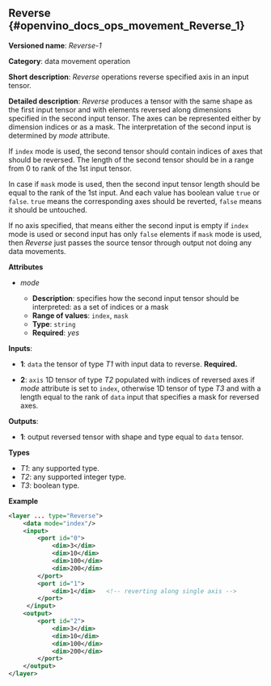 ## Reverse <a name="Reverse"></a> {#openvino_docs_ops_movement_Reverse_1}

**Versioned name**: *Reverse-1*

**Category**: data movement operation

**Short description**: *Reverse* operations reverse specified axis in an input tensor.

**Detailed description**: *Reverse* produces a tensor with the same shape as the first input tensor and with elements reversed along dimensions specified in the second input tensor. The axes can be represented either by dimension indices or as a mask. The interpretation of the second input is determined by *mode* attribute.

If `index` mode is used, the second tensor should contain indices of axes that should be reversed. The length of the second tensor should be in a range from 0 to rank of the 1st input tensor.

In case if `mask` mode is used, then the second input tensor length should be equal to the rank of the 1st input. And each value has boolean value `true` or `false`. `true` means the corresponding axes should be reverted, `false` means it should be untouched.

If no axis specified, that means either the second input is empty if `index` mode is used or second input has only `false` elements if `mask` mode is used, then *Reverse* just passes the source tensor through output not doing any data movements.

**Attributes**

* *mode*

  * **Description**: specifies how the second input tensor should be interpreted: as a set of indices or a mask
  * **Range of values**: `index`, `mask`
  * **Type**: `string`
  * **Required**: *yes*

**Inputs**:

*   **1**: `data` the tensor of type *T1* with input data to reverse. **Required.**

*   **2**: `axis` 1D tensor of type *T2* populated with indices of reversed axes if *mode* attribute is set to `index`, otherwise 1D tensor of type *T3* and with a length equal to the rank of `data` input that specifies a mask for reversed axes.

**Outputs**:

*   **1**: output reversed tensor with shape and type equal to `data` tensor.

**Types**

* *T1*: any supported type.
* *T2*: any supported integer type.
* *T3*: boolean type.

**Example**

```xml
<layer ... type="Reverse">
    <data mode="index"/>
    <input>
        <port id="0">
            <dim>3</dim>
            <dim>10</dim>
            <dim>100</dim>
            <dim>200</dim>
        </port>
        <port id="1">
            <dim>1</dim>   <!-- reverting along single axis -->
        </port>
     </input>
    <output>
        <port id="2">
            <dim>3</dim>
            <dim>10</dim>
            <dim>100</dim>
            <dim>200</dim>
        </port>
    </output>
</layer>
```
